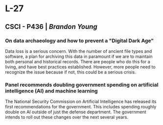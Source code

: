 # L-27

## CSCI - P436 | _Brandon Young_

### On data archaeology and how to prevent a "Digital Dark Age"

Data loss is a serious concern. With the number of ancient file types and software, a plan for archiving this data in paramount if we are to maintain both personal and historical records. There are people who do this for a living, and have best practices established. However, more people need to recognize the issue because if not, this could be a serious crisis.

### Panel recommends doubling government spending on artificial intelligence (AI) and machine learning

The National Security Commission on Artificial Intelligence has released its first recommendations for the government. This includes spending roughly double on AI outside of just the defense department. The government intends to roll out these changes over the next several years.
